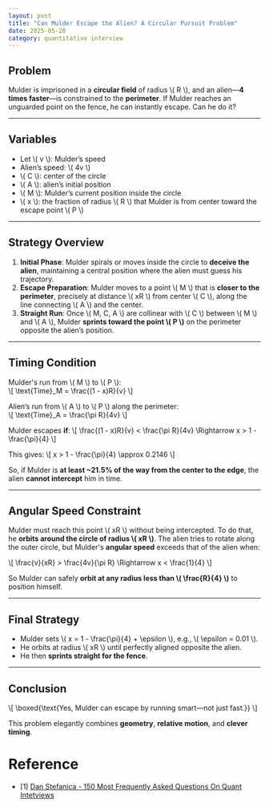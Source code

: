 ```yaml
---
layout: post
title: "Can Mulder Escape the Alien? A Circular Pursuit Problem"
date: 2025-05-28
category: quantitative interview
---
```


## Problem

Mulder is imprisoned in a **circular field** of radius \\( R \\), and an alien—**4 times faster**—is constrained to the **perimeter**. If Mulder reaches an unguarded point on the fence, he can instantly escape. Can he do it?

---

## Variables

- Let \\( v \\): Mulder’s speed
- Alien’s speed: \\( 4v \\)
- \\( C \\): center of the circle
- \\( A \\): alien’s initial position
- \\( M \\): Mulder’s current position inside the circle
- \\( x \\): the fraction of radius \\( R \\) that Mulder is from center toward the escape point \\( P \\)

---

## Strategy Overview

1. **Initial Phase**: Mulder spirals or moves inside the circle to **deceive the alien**, maintaining a central position where the alien must guess his trajectory.
2. **Escape Preparation**: Mulder moves to a point \\( M \\) that is **closer to the perimeter**, precisely at distance \\( xR \\) from center \\( C \\), along the line connecting \\( A \\) and the center.
3. **Straight Run**: Once \\( M, C, A \\) are collinear with \\( C \\) between \\( M \\) and \\( A \\), Mulder **sprints toward the point \\( P \\)** on the perimeter opposite the alien’s position.

---

## Timing Condition

Mulder's run from \\( M \\) to \\( P \\):  
\\[
\text{Time}_M = \frac{(1 - x)R}{v}
\\]

Alien’s run from \\( A \\) to \\( P \\) along the perimeter:  
\\[
\text{Time}_A = \frac{\pi R}{4v}
\\]

Mulder escapes **if**:
\\[
\frac{(1 - x)R}{v} < \frac{\pi R}{4v}
\Rightarrow x > 1 - \frac{\pi}{4}
\\]

This gives:
\\[
x > 1 - \frac{\pi}{4} \approx 0.2146
\\]

So, if Mulder is **at least ~21.5% of the way from the center to the edge**, the alien **cannot intercept** him in time.

---

## Angular Speed Constraint

Mulder must reach this point \\( xR \\) without being intercepted. To do that, he **orbits around the circle of radius \\( xR \\)**. The alien tries to rotate along the outer circle, but Mulder's **angular speed** exceeds that of the alien when:

\\[
\frac{v}{xR} > \frac{4v}{\pi R}
\Rightarrow x < \frac{1}{4}
\\]

So Mulder can safely **orbit at any radius less than \\( \frac{R}{4} \\)** to position himself.

---

## Final Strategy

- Mulder sets \\( x = 1 - \frac{\pi}{4} + \epsilon \\), e.g., \\( \epsilon = 0.01 \\).
- He orbits at radius \\( xR \\) until perfectly aligned opposite the alien.
- He then **sprints straight for the fence**.

---

## Conclusion

\\[
\boxed{\text{Yes, Mulder can escape by running smart—not just fast.}}
\\]

This problem elegantly combines **geometry**, **relative motion**, and **clever timing**.

# Reference

* [1] [Dan Stefanica - 150 Most Frequently Asked Questions On Quant Intetviews](https://www.scribd.com/document/748214685/Dan-Stefanica-150-Most-Frequently-Asked-Questions-on-Quant-Intetviews-2013-Fe-Press-Libgen-li-1)
